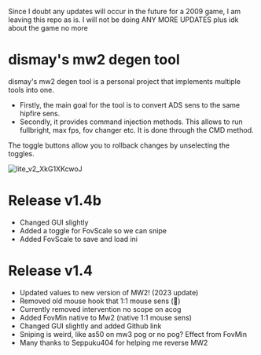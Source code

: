 Since I doubt any updates will occur in the future for a 2009 game, I am leaving this repo as is. I will not be doing ANY MORE UPDATES plus idk about the game no more

# dismay's mw2 degen tool

dismay's mw2 degen tool is a personal project that implements multiple tools into one.

- Firstly, the main goal for the tool is to convert ADS sens to the same hipfire sens. 
- Secondly, it provides command injection methods. This allows to run fullbright, max fps, fov changer etc. It is done through the CMD method.

The toggle buttons allow you to rollback changes by unselecting the toggles.

![lite_v2_XkG1XKcwoJ](https://github.com/Devilish-Trio/mw2degentool/assets/93299449/79806b14-fe77-4df0-972e-0e852e787db5)


# Release v1.4b
- Changed GUI slightly
- Added a toggle for FovScale so we can snipe
- Added FovScale to save and load ini
# Release v1.4
- Updated values to new version of MW2! (2023 update)
- Removed old mouse hook that 1:1 mouse sens (🤮)
- Currently removed intervention no scope on acog
- Added FovMin native to Mw2 (native 1:1 mouse sens)
- Changed GUI slightly and added Github link
- Sniping is weird, like as50 on mw3 pog or no pog? Effect from FovMin
- Many thanks to Seppuku404 for helping me reverse MW2
